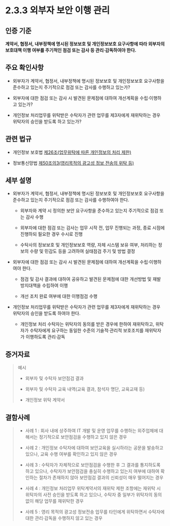 # 2.3.3 외부자 보안 이행 관리

## 인증 기준

**계약서, 협정서, 내부정책에 명시된 정보보호 및 개인정보보호 요구사항에 따라 외부자의 보호대책 이행 여부를 주기적인 점검 또는 감사 등 관리·감독하여야 한다.**

## 주요 확인사항

- 외부자가 계약서, 협정서, 내부정책에 명시된 정보보호 및 개인정보보호 요구사항을 준수하고 있는지 주기적으로 점검 또는 감사를 수행하고 있는가?

- 외부자에 대한 점검 또는 감사 시 발견된 문제점에 대하여 개선계획을 수립·이행하고 있는가?

- 개인정보 처리업무를 위탁받은 수탁자가 관련 업무를 제3자에게 재위탁하는 경우 위탁자의 승인을 받도록 하고 있는가?

## 관련 법규

- 개인정보 보호법 [제26조(업무위탁에 따른 개인정보의 처리 제한)](https://www.law.go.kr/법령/개인정보보호법/제26조 "링크로 이동")

- 정보통신망법 [제50조의3(영리목적의 광고성 정보 전송의 위탁 등)](https://www.law.go.kr/법령/정보통신망이용촉진및정보보호등에관한법률/제50조의3 "링크로 이동")

## 세부 설명

- 외부자가 계약서, 협정서, 내부정책에 명시된 정보보호 및 개인정보보호 요구사항을 준수하고 있는지 주기적으로 점검 또는 감사를 수행하여야 한다.

    - 외부자와 계약 시 정의한 보안 요구사항을 준수하고 있는지 주기적으로 점검 또는 감사 수행

    - 외부자에 대한 점검 또는 감사는 업무 시작 전, 업무 진행되는 과정, 종료 시점에 진행하되 필요한 경우 수시로 진행

    - 수탁사의 정보보호 및 개인정보보호 역량, 자체 시스템 보유 여부, 처리하는 정보의 수량 및 민감도 등을 고려하여 실태점검 주기 및 방법 결정

- 외부자에 대한 점검 또는 감사 시 발견된 문제점에 대하여 개선계획을 수립·이행하여야 한다.

    - 점검 및 감사 결과에 대하여 공유하고 발견된 문제점에 대한 개선방법 및 재발 방지대책을 수립하여 이행

    - 개선 조치 완료 여부에 대한 이행점검 수행

- 개인정보 처리업무를 위탁받은 수탁자가 관련 업무를 제3자에게 재위탁하는 경우 위탁자의 승인을 받도록 하여야 한다.

    - 개인정보 처리 수탁자는 위탁자의 동의를 받은 경우에 한하여 재위탁하고, 위탁자가 수탁자에게 요구하는 동일한 수준의 기술적·관리적 보호조치를 재위탁자가 이행하도록 관리·감독

## 증거자료

> 예시
>
> - 외부자 및 수탁자 보안점검 결과
>
> - 외부자 및 수탁자 교육 내역(교육 결과, 참석자 명단, 교육교재 등)
>
> - 개인정보 위탁 계약서

## 결함사례

> - 사례 1 : 회사 내에 상주하여 IT 개발 및 운영 업무를 수행하는 외주업체에 대해서는 정기적으로 보안점검을 수행하고 있지 않은 경우
>
> - 사례 2 : 개인정보 수탁자에 대하여 보안교육을 실시하라는 공문을 발송하고 있으나, 교육 수행 여부를 확인하고 있지 않은 경우
>
> - 사례 3 : 수탁자가 자체적으로 보안점검을 수행한 후 그 결과를 통지하도록 하고 있으나, 수탁자가 보안점검을 충실히 수행하고 있는지 여부에 대하여 확인하는 절차가 존재하지 않아 보안점검 결과의 신뢰성이 매우 떨어지는 경우
>
> - 사례 4 : 개인정보 처리업무 위탁계약서의 재위탁 제한 조항에는 재위탁 시 위탁자의 사전 승인을 받도록 하고 있으나, 수탁자 중 일부가 위탁자의 동의 없이 해당 업무를 재위탁한 경우
>
> - 사례 5 : 영리 목적의 광고성 정보전송 업무를 타인에게 위탁하면서 수탁자에 대한 관리·감독을 수행하지 않고 있는 경우
